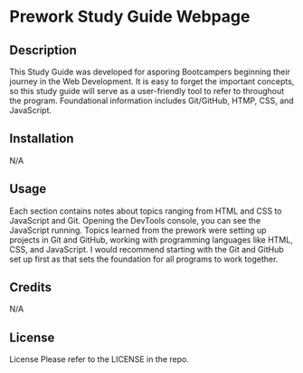 # Prework Study Guide Webpage

## Description

 This Study Guide was developed for asporing Bootcampers beginning their journey in the Web Development. It is easy to forget the important concepts, so this study guide will serve as a user-friendly tool to refer to throughout the program. Foundational information includes Git/GitHub, HTMP, CSS, and JavaScript. 


## Installation
N/A

## Usage
Each section contains notes about topics ranging from HTML and CSS to JavaScript and Git. Opening the DevTools console, you can see the JavaScript running. Topics learned from the prework were setting up projects in Git and GitHub, working with programming languages like HTML, CSS, and JavaScript. I would recommend starting with the Git and GitHub set up first as that sets the foundation for all programs to work together.

## Credits
N/A

## License
License Please refer to the LICENSE in the repo.
